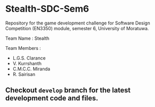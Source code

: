 # Stealth-SDC-Sem6

Repository for the game development challenge for Software Design Competition (EN3350) module, semester 6, University of Moratuwa.

Team Name : Stealth

Team Members :

- L.G.S. Clarance
- V. Kurrshanth
- C.M.C.C. Miranda
- R. Sairisan

## Checkout `develop` branch for the latest development code and files.
